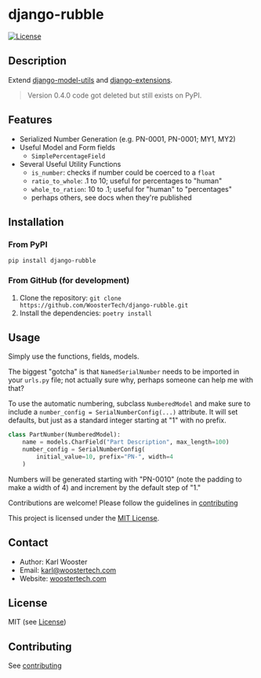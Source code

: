 # django-rubble

[![License](https://img.shields.io/badge/license-MIT-blue.svg)](https://opensource.org/licenses/MIT)

## Description

Extend [django-model-utils](https://github.com/jazzband/django-model-utils) and [django-extensions](https://github.com/django-extensions/django-extensions).

>Version 0.4.0 code got deleted but still exists on PyPI.

## Features

- Serialized Number Generation (e.g. PN-0001, PN-0001; MY1, MY2)
- Useful Model and Form fields
  - `SimplePercentageField`
- Several Useful Utility Functions
  - `is_number`: checks if number could be coerced to a `float`
  - `ratio_to_whole`: .1 to 10; useful for percentages to "human"
  - `whole_to_ration`: 10 to .1; useful for "human" to "percentages"
  - perhaps others, see docs when they're published

## Installation

### From PyPI

`pip install django-rubble`

### From GitHub (for development)

1. Clone the repository: `git clone https://github.com/WoosterTech/django-rubble.git`
2. Install the dependencies: `poetry install`

## Usage

Simply use the functions, fields, models.

The biggest "gotcha" is that `NamedSerialNumber` needs to be imported in your `urls.py` file; not actually sure why, perhaps someone can help me with that?

To use the automatic numbering, subclass `NumberedModel` and make sure to include a `number_config = SerialNumberConfig(...)` attribute. It will set defaults, but just as a standard integer starting at "1" with no prefix.

```python
class PartNumber(NumberedModel):
    name = models.CharField("Part Description", max_length=100)
    number_config = SerialNumberConfig(
        initial_value=10, prefix="PN-", width=4
    )
```

Numbers will be generated starting with "PN-0010" (note the padding to make a width of 4) and increment by the default step of "1."


Contributions are welcome! Please follow the guidelines in [contributing](/contributing/)


This project is licensed under the [MIT License](LICENSE).

## Contact

- Author: Karl Wooster
- Email: <karl@woostertech.com>
- Website: [woostertech.com](https://woostertech.com)

## License

MIT (see [License](LICENSE))

## Contributing

See [contributing](/contributing/)
